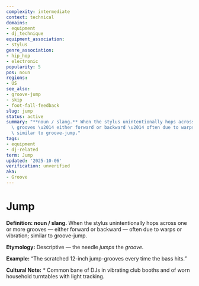 ```yaml
---
complexity: intermediate
context: technical
domains:
- equipment
- dj_technique
equipment_association:
- stylus
genre_association:
- hip_hop
- electronic
popularity: 5
pos: noun
regions:
- US
see_also:
- groove-jump
- skip
- foot-fall-feedback
slug: jump
status: active
summary: "**noun / slang.** When the stylus unintentionally hops across one or more\
  \ grooves \u2014 either forward or backward \u2014 often due to warps or vibration;\
  \ similar to groove-jump."
tags:
- equipment
- dj-related
term: Jump
updated: '2025-10-06'
verification: unverified
aka:
- Groove
---
```


# Jump

**Definition:** **noun / slang.** When the stylus unintentionally hops across one or more grooves — either forward or backward — often due to warps or vibration; similar to groove-jump.

**Etymology:** Descriptive — the needle *jumps* the *groove.*

**Example:** “The scratched 12-inch jump-grooves every time the bass hits.”

**Cultural Note:** * Common bane of DJs in vibrating club booths and of worn household turntables with light tracking.

